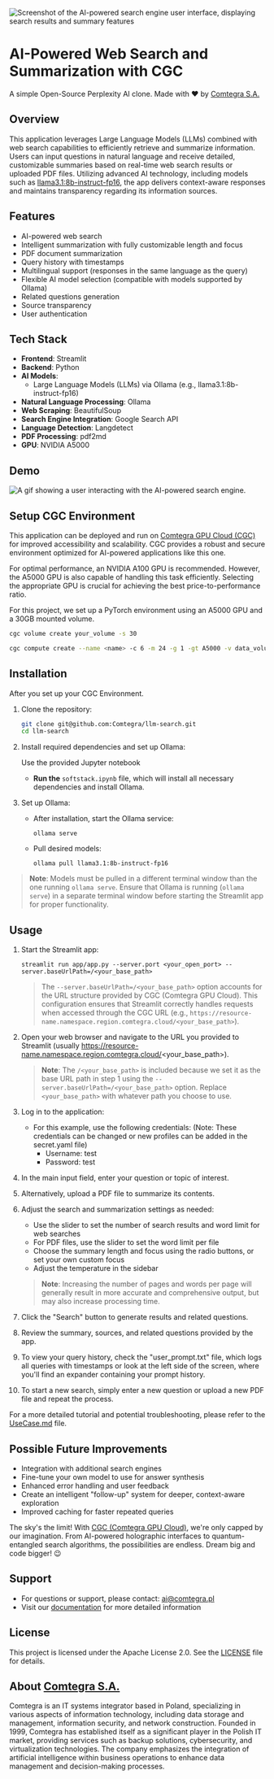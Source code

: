 
![Screenshot of the AI-powered search engine user interface, displaying search results and summary features](readme-picture-search-engine.png)

# AI-Powered Web Search and Summarization with CGC

A simple Open-Source Perplexity AI clone. Made with ❤️ by [Comtegra S.A.](https://comtegra.pl/)

## Overview

This application leverages Large Language Models (LLMs) combined with web search capabilities to efficiently retrieve and summarize information. Users can input questions in natural language and receive detailed, customizable summaries based on real-time web search results or uploaded PDF files. Utilizing advanced AI technology, including models such as [llama3.1:8b-instruct-fp16](https://ollama.com/library/llama3.1:8b-instruct-fp16), the app delivers context-aware responses and maintains transparency regarding its information sources.


## Features

- AI-powered web search
- Intelligent summarization with fully customizable length and focus
- PDF document summarization
- Query history with timestamps
- Multilingual support (responses in the same language as the query)
- Flexible AI model selection (compatible with models supported by Ollama)
- Related questions generation
- Source transparency
- User authentication

## Tech Stack

- **Frontend**: Streamlit
- **Backend**: Python
- **AI Models**: 
  - Large Language Models (LLMs) via Ollama (e.g., llama3.1:8b-instruct-fp16)
- **Natural Language Processing**: Ollama
- **Web Scraping**: BeautifulSoup
- **Search Engine Integration**: Google Search API
- **Language Detection**: Langdetect
- **PDF Processing**: pdf2md
- **GPU**: NVIDIA A5000

## Demo

![A gif showing a user interacting with the AI-powered search engine.](web_search.gif)

## Setup CGC Environment

This application can be deployed and run on [Comtegra GPU Cloud (CGC)](https://cgc.comtegra.cloud/) for improved accessibility and scalability. CGC provides a robust and secure environment optimized for AI-powered applications like this one.

For optimal performance, an NVIDIA A100 GPU is recommended. However, the A5000 GPU is also capable of handling this task efficiently. Selecting the appropriate GPU is crucial for achieving the best price-to-performance ratio.

For this project, we set up a PyTorch environment using an A5000 GPU and a 30GB mounted volume.

```bash
cgc volume create your_volume -s 30

cgc compute create --name <name> -c 6 -m 24 -g 1 -gt A5000 -v data_volume nvidia-pytorch
```

## Installation

After you set up your CGC Environment.

1. Clone the repository:
   ```bash
   git clone git@github.com:Comtegra/llm-search.git
   cd llm-search
   ```

2. Install required dependencies and set up Ollama:

   Use the provided Jupyter notebook
   - **Run the** `softstack.ipynb` file, which will install all necessary dependencies and install Ollama.

3. Set up Ollama:
   - After installation, start the Ollama service:
     ```
     ollama serve
     ```
   - Pull desired models:
     ```
     ollama pull llama3.1:8b-instruct-fp16
     ```

>**Note**: Models must be pulled in a different terminal window than the one running `ollama serve`. Ensure that Ollama is running (`ollama serve`) in a separate terminal window before starting the Streamlit app for proper functionality. 


## Usage

1. Start the Streamlit app:
   ```
   streamlit run app/app.py --server.port <your_open_port> --server.baseUrlPath=/<your_base_path>
   ```
   > The `--server.baseUrlPath=/<your_base_path>` option accounts for the URL structure provided by CGC (Comtegra GPU Cloud). This configuration ensures that Streamlit correctly handles requests when accessed through the CGC URL (e.g., `https://resource-name.namespace.region.comtegra.cloud/<your_base_path>`).

2. Open your web browser and navigate to the URL you provided to Streamlit (usually https://resource-name.namespace.region.comtegra.cloud/<your_base_path>).

   > **Note**: The `/<your_base_path>` is included because we set it as the base URL path in step 1 using the `--server.baseUrlPath=/<your_base_path>` option. Replace `<your_base_path>` with whatever path you choose to use.

3. Log in to the application:
   - For this example, use the following credentials:
     (Note: These credentials can be changed or new profiles can be added in the secret.yaml file)
     - Username: test
     - Password: test

4. In the main input field, enter your question or topic of interest.

5. Alternatively, upload a PDF file to summarize its contents.

6. Adjust the search and summarization settings as needed:
   - Use the slider to set the number of search results and word limit for web searches
   - For PDF files, use the slider to set the word limit per file
   - Choose the summary length and focus using the radio buttons, or set your own custom focus
   - Adjust the temperature in the sidebar
   > **Note**: Increasing the number of pages and words per page will generally result in more accurate and comprehensive output, but may also increase processing time.

7. Click the "Search" button to generate results and related questions.

8. Review the summary, sources, and related questions provided by the app.

9. To view your query history, check the "user_prompt.txt" file, which logs all queries with timestamps or look at the left side of the screen, where you'll find an expander containing your prompt history.

10. To start a new search, simply enter a new question or upload a new PDF file and repeat the process.

For a more detailed tutorial and potential troubleshooting, please refer to the [UseCase.md](UseCase.md) file.

## Possible Future Improvements

- Integration with additional search engines
- Fine-tune your own model to use for answer synthesis
- Enhanced error handling and user feedback
- Create an intelligent "follow-up" system for deeper, context-aware exploration
- Improved caching for faster repeated queries

The sky's the limit! With [CGC (Comtegra GPU Cloud)](https://cgc.comtegra.cloud/), we're only capped by our imagination. From AI-powered holographic interfaces to quantum-entangled search algorithms, the possibilities are endless. Dream big and code bigger! 😉

## Support

- For questions or support, please contact: ai@comtegra.pl
- Visit our [documentation](https://docs.cgc.comtegra.cloud/) for more detailed information

## License

This project is licensed under the Apache License 2.0. See the [LICENSE](LICENSE.md) file for details.

## About [Comtegra S.A.](https://comtegra.pl/)
Comtegra is an IT systems integrator based in Poland, specializing in various aspects of information technology, including data storage and management, information security, and network construction. Founded in 1999, Comtegra has established itself as a significant player in the Polish IT market, providing services such as backup solutions, cybersecurity, and virtualization technologies. The company emphasizes the integration of artificial intelligence within business operations to enhance data management and decision-making processes.